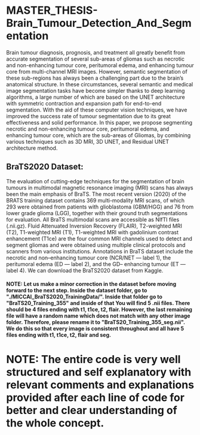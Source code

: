 # MASTER_THESIS-Brain_Tumour_Detection_And_Segmentation

Brain tumour diagnosis, prognosis, and treatment all greatly benefit from accurate segmentation of several sub-areas of gliomas such as necrotic and non-enhancing tumour core, peritumoral edema, and enhancing tumour core from multi-channel MRI images. However, semantic segmentation of these sub-regions has always been a challenging part due to the brain’s anatomical structure.
In these circumstances, several semantic and medical image segmentation tasks have become simpler thanks to deep learning algorithms, a large number of which are based on the UNET architecture with symmetric contraction and expansion path for end-to-end segmentation. With the aid of these computer vision techniques, we have improved the success rate of tumour segmentation due to its great effectiveness and solid performance.
In this paper, we propose segmenting necrotic and non-enhancing tumour core, peritumoral edema, and enhancing tumour core, which are the sub-areas of Gliomas, by combining various techniques such as 3D MRI, 3D UNET, and Residual UNET architecture method.

## BraTS2020 Dataset:

The evaluation of cutting-edge techniques for the segmentation of brain tumours in multimodal magnetic resonance imaging (MRI) scans has always been the main emphasis of BraTS. The most recent version (2020) of the BRATS training dataset contains 369 multi-modality MRI scans, of which 293 were obtained from patients with glioblastoma (GBM/HGG) and 76 from lower grade glioma (LGG), together with their ground truth segmentations for evaluation. 
All BraTS multimodal scans are accessible as NIfTI files (.nii.gz). Fluid Attenuated Inversion Recovery (FLAIR), T2-weighted MRI (T2), T1-weighted MRI (T1), T1-weighted MRI with gadolinium contrast enhancement (T1ce) are the four common MRI channels used to detect and segment gliomas and were obtained using multiple clinical protocols and scanners from various institutions. Annotations in BraTS dataset include the necrotic and non–enhancing tumour core (NCR/NET — label 1), the peritumoral edema (ED — label 2), and the GD– enhancing tumour (ET — label 4).
We can download the BraTS2020 dataset from Kaggle.

#### NOTE: Let us make a minor correction in the dataset before moving forward to the next step. Inside the dataset folder, go to "./MICCAI_BraTS2020_TrainingData/". Inside that folder go to "BraTS20_Training_355" and inside of that You will find 5 .nii files. There should be 4 files ending with t1, t1ce, t2, flair. However, the last remaining file will have a random name which does not match with any other image folder. Therefore, please rename it to "BraTS20_Training_355_seg.nii". We do this so that every image is consistent throughout and all have 5 files ending with t1, t1ce, t2, flair and seg.


# NOTE: The entire code is very well structured and self explanatory with relevant comments and explanations provided after each line of code for better and clear understanding of the whole concept.
